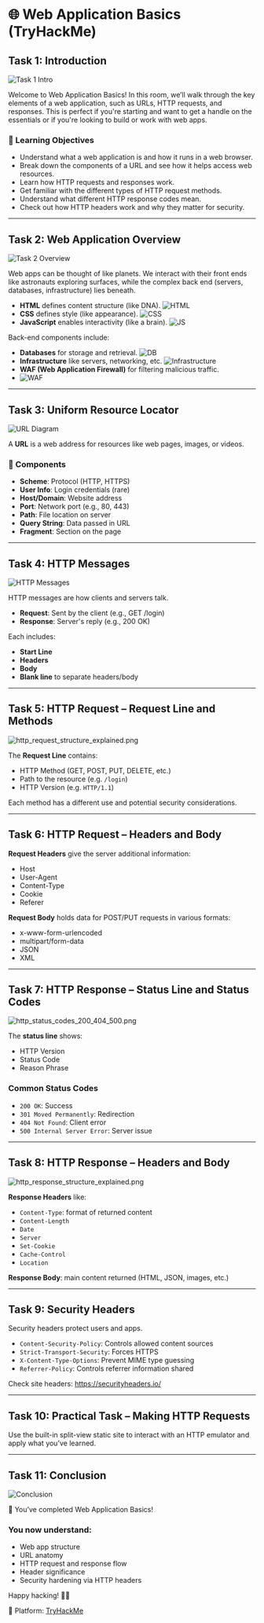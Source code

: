# 🌐 Web Application Basics (TryHackMe)

## Task 1: Introduction

![Task 1 Intro](https://github.com/user-attachments/assets/8e124514-b543-4fca-8e83-04d120493f54)

Welcome to Web Application Basics! In this room, we’ll walk through the key elements of a web application, such as URLs, HTTP requests, and responses. This is perfect if you're starting and want to get a handle on the essentials or if you're looking to build or work with web apps.

### 🎯 Learning Objectives

- Understand what a web application is and how it runs in a web browser.
- Break down the components of a URL and see how it helps access web resources.
- Learn how HTTP requests and responses work.
- Get familiar with the different types of HTTP request methods.
- Understand what different HTTP response codes mean.
- Check out how HTTP headers work and why they matter for security.

---

## Task 2: Web Application Overview

![Task 2 Overview](https://github.com/user-attachments/assets/30b8d469-967d-46fa-a645-43ed078b8b4c)

Web apps can be thought of like planets. We interact with their front ends like astronauts exploring surfaces, while the complex back end (servers, databases, infrastructure) lies beneath.

- **HTML** defines content structure (like DNA).
![HTML](https://github.com/user-attachments/assets/93d588af-f239-400d-a5ef-338d966aaf10)
- **CSS** defines style (like appearance).
![CSS](https://github.com/user-attachments/assets/11f6e871-7baf-4951-815c-2a8b20b6615e)
- **JavaScript** enables interactivity (like a brain).
![JS](https://github.com/user-attachments/assets/0645c521-fe95-4bca-8a2b-0effb3383548)

Back-end components include:
- **Databases** for storage and retrieval.
![DB](https://github.com/user-attachments/assets/bf503cd5-1d24-469b-a984-bf8fd003fbde)
- **Infrastructure** like servers, networking, etc.
![Infrastructure](https://github.com/user-attachments/assets/63f110fe-69bf-46e2-8ce6-ad4a6e6b8629)
- **WAF (Web Application Firewall)** for filtering malicious traffic.
- ![WAF](https://github.com/user-attachments/assets/2936130b-cf35-4f2a-b158-eebb71998d1b)

---

## Task 3: Uniform Resource Locator

![URL Diagram](https://github.com/user-attachments/assets/e130abc7-6d45-44cf-8814-c52943ee340f)

A **URL** is a web address for resources like web pages, images, or videos.

### 📌 Components

- **Scheme**: Protocol (HTTP, HTTPS)
- **User Info**: Login credentials (rare)
- **Host/Domain**: Website address
- **Port**: Network port (e.g., 80, 443)
- **Path**: File location on server
- **Query String**: Data passed in URL
- **Fragment**: Section on the page

---

## Task 4: HTTP Messages

![HTTP Messages](https://github.com/user-attachments/assets/1caa4eea-42ab-4193-9098-01391eac101b)

HTTP messages are how clients and servers talk.

- **Request**: Sent by the client (e.g., GET /login)
- **Response**: Server's reply (e.g., 200 OK)

Each includes:
- **Start Line**
- **Headers**
- **Body**
- **Blank line** to separate headers/body

---

## Task 5: HTTP Request – Request Line and Methods

![http_request_structure_explained.png](https://github.com/user-attachments/assets/08bd14fd-99c7-4fe0-a132-62ac002f1fb4)

The **Request Line** contains:

- HTTP Method (GET, POST, PUT, DELETE, etc.)
- Path to the resource (e.g. `/login`)
- HTTP Version (e.g. `HTTP/1.1`)

Each method has a different use and potential security considerations.

---

## Task 6: HTTP Request – Headers and Body


**Request Headers** give the server additional information:

- Host
- User-Agent
- Content-Type
- Cookie
- Referer

**Request Body** holds data for POST/PUT requests in various formats:

- x-www-form-urlencoded
- multipart/form-data
- JSON
- XML

---

## Task 7: HTTP Response – Status Line and Status Codes

![http_status_codes_200_404_500.png](https://github.com/user-attachments/assets/e477e0b2-347c-4766-a057-bd3615a68242)

The **status line** shows:

- HTTP Version
- Status Code
- Reason Phrase

### Common Status Codes

- `200 OK`: Success
- `301 Moved Permanently`: Redirection
- `404 Not Found`: Client error
- `500 Internal Server Error`: Server issue

---

## Task 8: HTTP Response – Headers and Body

![http_response_structure_explained.png](https://github.com/user-attachments/assets/cb4ced75-4bc7-473b-95b2-360fdad04fa4)

**Response Headers** like:

- `Content-Type`: format of returned content
- `Content-Length`
- `Date`
- `Server`
- `Set-Cookie`
- `Cache-Control`
- `Location`

**Response Body**: main content returned (HTML, JSON, images, etc.)

---

## Task 9: Security Headers

Security headers protect users and apps.

- `Content-Security-Policy`: Controls allowed content sources
- `Strict-Transport-Security`: Forces HTTPS
- `X-Content-Type-Options`: Prevent MIME type guessing
- `Referrer-Policy`: Controls referrer information shared

Check site headers: https://securityheaders.io/

---

## Task 10: Practical Task – Making HTTP Requests

Use the built-in split-view static site to interact with an HTTP emulator and apply what you’ve learned.

---

## Task 11: Conclusion

![Conclusion](https://github.com/user-attachments/assets/4b17f7e4-fb7d-498a-965b-b5f96a53cf07)

🎉 You’ve completed Web Application Basics!

### You now understand:

- Web app structure
- URL anatomy
- HTTP request and response flow
- Header significance
- Security hardening via HTTP headers

Happy hacking! 🧠🚀

📝 Platform: [TryHackMe](https://tryhackme.com)
